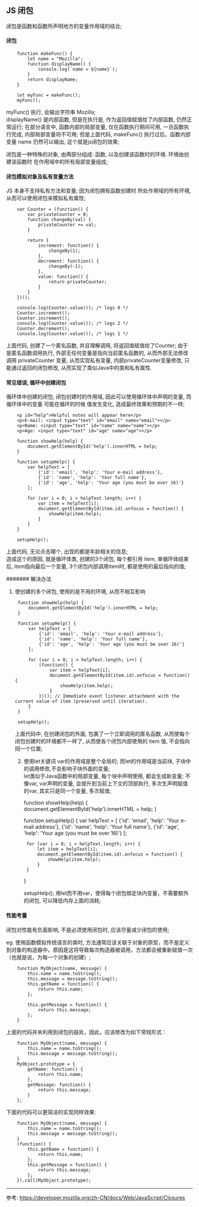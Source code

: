 JS 闭包
------

闭包是函数和函数所声明地方的变量作用域的结合;      



#### 闭包

        function makeFunc() {
            let name = "Mozilla";
            function displayName() {
                console.log(`name = ${name}`); 
            }
            return displayName;
        }

        let myFunc = makeFunc();
        myFunc();


myFunc() 执行, 会输出字符串 Mozilla;     
displayName() 是内部函数, 但是在执行是, 作为返回值赋值给了内部函数, 仍然正常运行;  在部分语言中, 函数内部的局部变量, 仅在函数执行期间可用, 一旦函数执行完成, 内部局部变量将不可用;  但是上面代码, makeFunc() 执行过后，函数内部变量 name 仍然可以输出, 这个就是js闭包的效果;     

闭包是一种特殊的对象, 由两部分组成: 函数, 以及创建该函数时的环境. 环境由创建该函数时 在作用域中的所有局部变量组成;     

#### 闭包模拟对象及私有变量方法

JS 本身不支持私有方法和变量; 因为闭包拥有函数创建时 所处作用域的所有环境, 从而可以使用闭包来模拟私有属性;

        var Counter = (function() {
            var privateCounter = 0;
            function changeBy(val) {
                privateCounter += val;
            }

            return {
                increment: function() {
                    changeBy(1);
                },
                decrement: function() {
                    changeBy(-1);
                },
                value: function() {
                    return privateCounter;
                }
            }   
        })();

        console.log(Counter.value()); /* logs 0 */
        Counter.increment();
        Counter.increment();
        console.log(Counter.value()); /* logs 2 */
        Counter.decrement();
        console.log(Counter.value()); /* logs 1 */

上面代码, 创建了一个匿名函数, 并且理解调用, 将返回值赋值给了Counter; 由于是匿名函数调用执行, 外部无任何变量是指向当前匿名函数的, 从而外部无法修改调用 privateCounter 变量, 从而实现私有变量,  内部privateCounter变量修改, 只能通过返回的闭包修改, 从而实现了类似Java中的类和私有属性.

#### 常见错误, 循环中创建闭包

循环体中创建的闭包, 闭包创建时的作用域, 因此可以使用循环体中声明的变量, 而循环体中的变量 可能在循环的时候 值发生变化, 造成最终效果和预期的不一样;

        <p id="help">Helpful notes will appear here</p>
        <p>E-mail: <input type="text" id="email" name="email"></p>
        <p>Name: <input type="text" id="name" name="name"></p>
        <p>Age: <input type="text" id="age" name="age"></p>

        function showHelp(help) {
            document.getElementById('help').innerHTML = help;
        }

        function setupHelp() {
            var helpText = [
                {'id': 'email', 'help': 'Your e-mail address'},
                {'id': 'name', 'help': 'Your full name'},
                {'id': 'age', 'help': 'Your age (you must be over 16)'}
            ];

            for (var i = 0; i < helpText.length; i++) {
                var item = helpText[i];
                document.getElementById(item.id).onfocus = function() {
                    showHelp(item.help);
                }
            }
        }

        setupHelp();

上面代码, 无论点击哪个, 出现的都是年龄相关的信息;     
造成这个的原因, 就是循环体类, 创建的3个闭包, 每个都引用 item, 单循环体结束后, item指向最后一个变量, 3个闭包内部调用item时, 都是使用的最后指向的值;      

####### 解决办法
1. 使创建的多个闭包, 使用的是不用的环境, 从而不相互影响

        function showHelp(help) {
            document.getElementById('help').innerHTML = help;
        }

        function setupHelp() {
            var helpText = [
                {'id': 'email', 'help': 'Your e-mail address'},
                {'id': 'name', 'help': 'Your full name'},
                {'id': 'age', 'help': 'Your age (you must be over 16)'}
            ];

            for (var i = 0; i < helpText.length; i++) {
                (function() {
                    var item = helpText[i];
                    document.getElementById(item.id).onfocus = function() {
                        showHelp(item.help);
                    }
                })(); // Immediate event listener attachment with the current value of item (preserved until iteration).
            }
        }

        setupHelp();

    上面代码中, 在创建闭包的外面, 包裹了一个立即调用的匿名函数, 从而使每个闭包创建时的环境都不一样了, 从而使各个闭包内部使用的 item 值, 不会指向同一个位置;

    2. 使用let关键词
    var的作用域是整个全局的; 而let的作用域是当前块, 子块中的调用修改,不会影响子块外面的变量;     
    let类似于Java函数中的局部变量, 每个块中声明使用, 都会生成新变量; 不像var, var声明的变量, 会提升到当前上下文的顶部执行, 多次生声明赋值的var, 其实只是同一个变量, 多次赋值;

        function showHelp(help) {
            document.getElementById('help').innerHTML = help;
        }

        function setupHelp() {
            var helpText = [
                {'id': 'email', 'help': 'Your e-mail address'},
                {'id': 'name', 'help': 'Your full name'},
                {'id': 'age', 'help': 'Your age (you must be over 16)'}
            ];

            for (var i = 0; i < helpText.length; i++) {
                let item = helpText[i];
                document.getElementById(item.id).onfocus = function() {
                    showHelp(item.help);
                }
            }
        }

        setupHelp();
用let而不用var，使得每个闭包绑定块内变量，不需要额外的闭包, 可以降低内存上面的消耗;


#### 性能考量
闭包对性能有负面影响, 不是必须使用闭包时, 应该尽量减少闭包的使用;

eg. 使用函数模拟传统语言的类时, 方法通常应该关联于对象的原型，而不是定义到对象的构造器中。原因是这将导致每次构造器被调用，方法都会被重新赋值一次（也就是说，为每一个对象的创建）;

        function MyObject(name, message) {
            this.name = name.toString();
            this.message = message.toString();
            this.getName = function() {
                return this.name;
            };

            this.getMessage = function() {
                return this.message;
            };
        }

上面的代码并未利用到闭包的益处，因此，应该修改为如下常规形式：

        function MyObject(name, message) {
            this.name = name.toString();
            this.message = message.toString();
        }
        MyObject.prototype = {
            getName: function() {
                return this.name;
            },
            getMessage: function() {
                return this.message;
            }
        };

下面的代码可以更简洁的实现同样效果:

        function MyObject(name, message) {
            this.name = name.toString();
            this.message = message.toString();
        }
        (function() {
            this.getName = function() {
                return this.name;
            };
            this.getMessage = function() {
                return this.message;
            };
        }).call(MyObject.prototype);


------- 
参考: https://developer.mozilla.org/zh-CN/docs/Web/JavaScript/Closures



